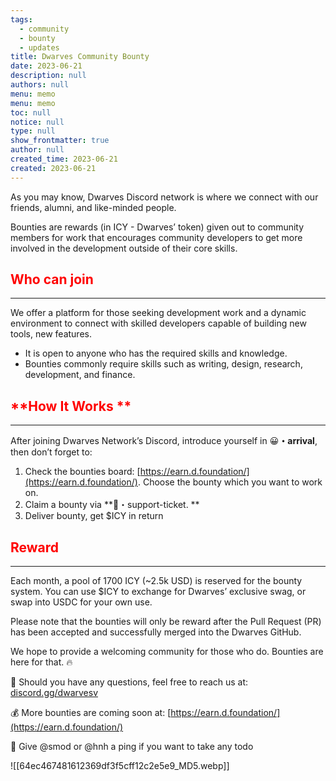 ```yaml
---
tags: 
  - community
  - bounty
  - updates
title: Dwarves Community Bounty
date: 2023-06-21
description: null
authors: null
menu: memo
menu: memo
toc: null
notice: null
type: null
show_frontmatter: true
author: null
created_time: 2023-06-21
created: 2023-06-21
---
```


As you may know, Dwarves Discord network is where we connect with our friends, alumni, and like-minded people.

Bounties are rewards (in ICY - Dwarves’ token) given out to community members for work that encourages community developers to get more involved in the development outside of their core skills.


## <span style='color:red'>**Who can join**</span>

---

We offer a platform for those seeking development work and a dynamic environment to connect with skilled developers capable of building new tools, new features.

* It is open to anyone who has the required skills and knowledge.
* Bounties commonly require skills such as writing, design, research, development, and finance. 

## <span style='color:red'>**How It Works **</span>

---

After joining Dwarves Network’s Discord, introduce yourself in 😀**・arrival**, then don’t forget to:

1. Check the bounties board: [https://earn.d.foundation/](https://earn.d.foundation/). Choose the bounty which you want to work on.
1. Claim a bounty via **⁠🎫・support-ticket. **
1. Deliver bounty, get $ICY in return

## <span style='color:red'>**Reward**</span>

---

Each month, a pool of 1700 ICY (~2.5k USD) is reserved for the bounty system. You can use $ICY to exchange for Dwarves’ exclusive swag, or swap into USDC for your own use.

Please note that the bounties will only be reward after the Pull Request (PR) has been accepted and successfully merged into the Dwarves GitHub.


We hope to provide a welcoming community for those who do. Bounties are here for that. 🔥

📍 Should you have any questions, feel free to reach us at: [discord.gg/dwarvesv](https://discord.gg/dwarvesv?fbclid=IwAR3wR35TreTn6PbTDSAVg4Kd2NMZzytlvqnoZj2xOxew73PoW0TSBYFklpA)

💰 More bounties are coming soon at: [https://earn.d.foundation/](https://earn.d.foundation/)

🤖 Give @smod or @hnh a ping if you want to take any todo


![[64ec467481612369df3f5cff12c2e5e9_MD5.webp]]
